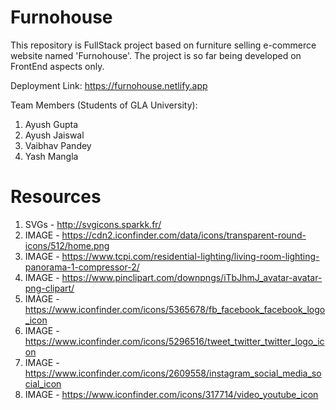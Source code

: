 # Furnohouse

This repository is FullStack project based on furniture selling e-commerce website named 'Furnohouse'. The project is so far being developed on FrontEnd aspects only.

Deployment Link: https://furnohouse.netlify.app

Team Members (Students of GLA University):

1. Ayush Gupta
2. Ayush Jaiswal
3. Vaibhav Pandey
4. Yash Mangla

# Resources

1. SVGs - http://svgicons.sparkk.fr/
2. IMAGE - https://cdn2.iconfinder.com/data/icons/transparent-round-icons/512/home.png
3. IMAGE - https://www.tcpi.com/residential-lighting/living-room-lighting-panorama-1-compressor-2/
4. IMAGE - https://www.pinclipart.com/downpngs/iTbJhmJ_avatar-avatar-png-clipart/
5. IMAGE - https://www.iconfinder.com/icons/5365678/fb_facebook_facebook_logo_icon
6. IMAGE - https://www.iconfinder.com/icons/5296516/tweet_twitter_twitter_logo_icon
7. IMAGE - https://www.iconfinder.com/icons/2609558/instagram_social_media_social_icon
8. IMAGE - https://www.iconfinder.com/icons/317714/video_youtube_icon
